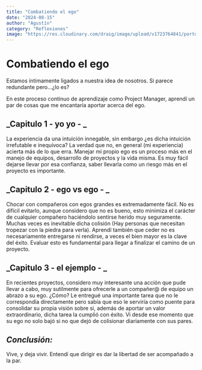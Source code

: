 ```yaml
---
title: "Combatiendo el ego"
date: "2024-08-15"
author: "Agustín"
category: "Reflexiones"
image: "https://res.cloudinary.com/draig/image/upload/v1723764841/portolio-personal/blog/e1oaqkbign08pkseit5n.webp"
---
```


# Combatiendo el ego

Estamos íntimamente ligados a nuestra idea de nosotros. Si parece redundante pero...¿lo es?

En este proceso continuo de aprendizaje como Project Manager, aprendí un par de cosas que me encantaría aportar acerca del ego.

## **_Capitulo 1 - yo yo - _**

La experiencia da una intuición innegable, sin embargo ¿es dicha intuición irrefutable e inequívoca? La verdad que no, en general (mi experiencia) acierta más de lo que erra. Manejar mi propio ego es un proceso más en el manejo de equipos, desarrollo de proyectos y la vida misma. Es muy fácil dejarse llevar por esa confianza, saber llevarla como un riesgo más en el proyecto es importante.

## **_Capitulo 2 - ego vs ego - _**

Chocar con compañeros con egos grandes es extremadamente fácil. No es difícil evitarlo, aunque considero que no es bueno, esto minimiza el carácter de cualquier compañero haciéndolo sentirse herido muy seguramente. Muchas veces es inevitable dicha colisión (Hay personas que necesitan tropezar con la piedra para verla). Aprendí también que ceder no es necesariamente entregarse ni rendirse, a veces el bien mayor es la clave del éxito. Evaluar esto es fundamental para llegar a finalizar el camino de un proyecto.

## **_Capitulo 3 - el ejemplo - _**

En recientes proyectos, considero muy interesante una acción que pude llevar a cabo, muy sutilmente para ofrecerle a un compañer@ de equipo un abrazo a su ego.
¿Cómo? Le entregué una importante tarea que no le correspondía directamente pero sabía que eso le serviría como puente para consolidar su propia visión sobre si, además de aportar un valor extraordinario, dicha tarea la cumplió con éxito. Vi desde ese momento que su ego no solo bajó si no que dejó de colisionar diariamente con sus pares.

## **_Conclusión:_**

Vive, y deja vivir. Entendí que dirigir es dar la libertad de ser acompañado a la par.
